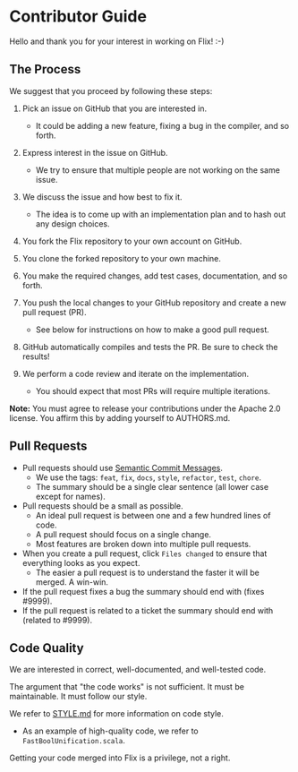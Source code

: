 # Contributor Guide

Hello and thank you for your interest in working on Flix! :-)

## The Process

We suggest that you proceed by following these steps:

1. Pick an issue on GitHub that you are interested in. 
   - It could be adding a new feature, fixing a bug in the compiler, and so forth.

2. Express interest in the issue on GitHub.
    - We try to ensure that multiple people are not working on the same issue.
 
3. We discuss the issue and how best to fix it.
    - The idea is to come up with an implementation plan and to hash out any design choices.

4. You fork the Flix repository to your own account on GitHub.

5. You clone the forked repository to your own machine.

6. You make the required changes, add test cases, documentation, and so forth.

7. You push the local changes to your GitHub repository and create a new pull request (PR).
   - See below for instructions on how to make a good pull request.

8. GitHub automatically compiles and tests the PR. Be sure to check the results!

9. We perform a code review and iterate on the implementation.
   - You should expect that most PRs will require multiple iterations.

**Note:** You must agree to release your contributions under the Apache 2.0 license. You affirm this by adding yourself to AUTHORS.md.

## Pull Requests

- Pull requests should use [Semantic Commit Messages](https://gist.github.com/joshbuchea/6f47e86d2510bce28f8e7f42ae84c716).
    - We use the tags: `feat`, `fix`, `docs`, `style`, `refactor`, `test`, `chore`.
    - The summary should be a single clear sentence (all lower case except for names).
- Pull requests should be a small as possible.
    - An ideal pull request is between one and a few hundred lines of code.
    - A pull request should focus on a single change.
    - Most features are broken down into multiple pull requests.
- When you create a pull request, click `Files changed` to ensure that everything looks as you expect.
    - The easier a pull request is to understand the faster it will be merged. A win-win.
- If the pull request fixes a bug the summary should end with (fixes #9999).
- If the pull request is related to a ticket the summary should end with (related to #9999).

## Code Quality

We are interested in correct, well-documented, and well-tested code. 

The argument that "the code works" is not sufficient. It must be maintainable. It must follow our style.

We refer to [STYLE.md](./STYLE.md) for more information on code style.
- As an example of high-quality code, we refer to `FastBoolUnification.scala`.

Getting your code merged into Flix is a privilege, not a right.
